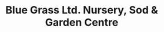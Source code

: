 ---
title: "Blue Grass Ltd. Nursery, Sod & Garden Centre"
url: /rocky-view-county/blue-grass-ltd-nursery-sod-and-garden-centre/
shop: garden centre
---